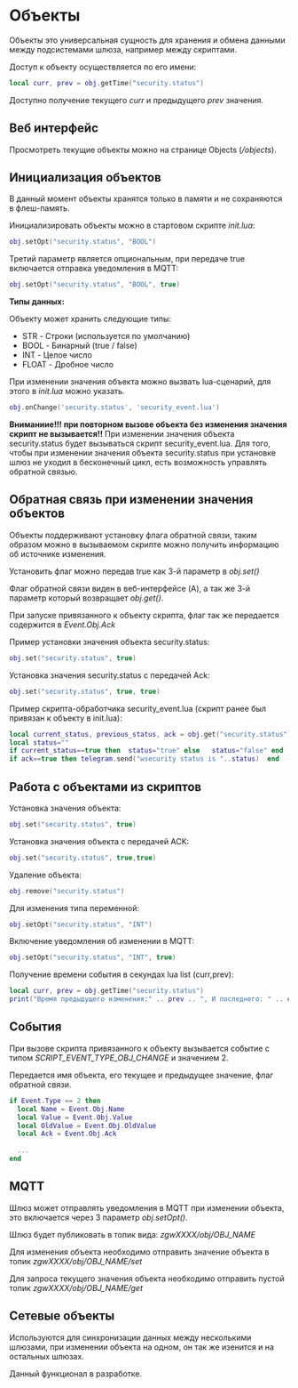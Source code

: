 # Объекты

Объекты это универсальная сущность для хранения и обмена данными между подсистемами шлюза, например между скриптами.

Доступ к объекту осуществляется по его имени:
```lua
local curr, prev = obj.getTime("security.status")
```
Доступно получение текущего *curr*  и предыдущего *prev* значения. 

## Веб интерфейс
Просмотреть текущие объекты можно на странице Objects (*/objects*).
[](!/img/obj.png)

## Инициализация объектов
В данный момент объекты хранятся только в памяти и не сохраняются в флеш-память. 

Инициализировать  объекты   можно в стартовом скрипте *init.lua*:
```lua
obj.setOpt("security.status", "BOOL")
```

Третий параметр является опциональным, при передаче true  включается отправка  уведомления в MQTT:
```lua
obj.setOpt("security.status", "BOOL", true)
```

**Типы данных:**

Объекту может хранить следующие типы:
* STR - Строки (используется по умолчанию)
* BOOL - Бинарный (true / false)
* INT - Целое число
* FLOAT - Дробное число

При изменении значения объекта можно вызвать  lua-сценарий, для этого в *init.lua* можно указать. 

```lua
obj.onChange('security.status', 'security_event.lua')
```
**Вниманиие!!! при повторном вызове объекта без изменения значения скрипт не вызывается!!**  При изменении значения объекта  security.status будет вызываться скрипт security_event.lua.
Для того, чтобы при изменении значения объекта security.status при установке шлюз не уходил в бесконечный цикл, есть возможность управлять обратной связью.  




## Обратная связь при изменении значения объектов
Объекты поддерживают установку флага обратной связи, таким образом можно в вызываемом скрипте можно получить информацию об источнике изменения. 

Установить флаг можно передав true как 3-й параметр в *obj.set()*

Флаг обратной связи виден в веб-интерфейсе (A), а так же 3-й параметр который возвращает *obj.get()*.

При запуске привязанного к объекту скрипта, флаг так же передается содержится в *Event.Obj.Ack*

Пример установки значения объекта security.status:
```lua
obj.set("security.status", true)
```

Установка значения security.status с передачей Ack:
```lua
obj.set("security.status", true, true)
```


Пример скрипта-обработчика security_event.lua (скрипт ранее был привязан к объекту в init.lua):
```lua
local current_status, previous_status, ack = obj.get("security.status")
local status=""
if current_status==true then  status="true" else   status="false" end  --добавим обработчик булевых значений для склейки со строками
if ack==true then telegram.send("wsecurity status is "..status)  end  --отправляем уведомление только  в случае изменения значений с признаком ackw
```


## Работа с объектами из скриптов
Установка значения объекта:
```lua
obj.set("security.status", true)
```

Установка значения объекта с передачей ACK:
```lua
obj.set("security.status", true,true)
```

Удаление объекта:
```lua
obj.remove("security.status")
```

Для изменения типа переменной:
```lua
obj.setOpt("security.status", "INT")
```

Включение уведомления об изменении в MQTT:
```lua
obj.setOpt("security.status", "INT", true)
```

Получение времени события в секундах lua list (curr,prev):
```lua
local curr, prev = obj.getTime("security.status")
print("Время предыдущего изменения:" .. prev .. ", И последнего: " .. curr .. " длительность события: " .. curr-prev)
```

## События
При вызове скрипта привязанного к объекту вызывается событие с типом *SCRIPT_EVENT_TYPE_OBJ_CHANGE* и значением 2.

Передается имя объекта, его текущее и предыдущее значение, флаг обратной связи.

```lua
if Event.Type == 2 then
  local Name = Event.Obj.Name
  local Value = Event.Obj.Value
  local OldValue = Event.Obj.OldValue
  local Ack = Event.Obj.Ack
  
  ...
end
```


## MQTT
Шлюз может отправлять уведомления в MQTT при изменении объекта, это включается через 3 параметр *obj.setOpt()*.

Шлюз будет публиковать в топик вида: *zgwXXXX/obj/OBJ_NAME*

Для изменения объекта необходимо отправить значение объекта в топик *zgwXXXX/obj/OBJ_NAME/set*

Для запроса текущего значения объекта необходимо отправить пустой топик *zgwXXXX/obj/OBJ_NAME/get*

## Сетевые объекты
Используются для синхронизации данных между несколькими шлюзами, при изменении объекта на одном, он так же изенится и на остальных шлюзах.

Данный функционал в разработке.

